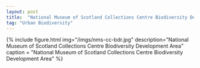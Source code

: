 ```yaml
---
layout: post
title:  "National Museum of Scotland Collections Centre Biodiversity Development Area"
tag: "Urban Biodiversity"
---
```


{% include figure.html img="/imgs/nms-cc-bdr.jpg"
  description="National Museum of Scotland Collections Centre Biodiversity Development Area"
  caption = "National Museum of Scotland Collections Centre Biodiversity Development Area" %}
  